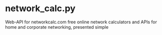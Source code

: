 # network_calc.py
Web-API for networkcalc.com free online network calculators and APIs for home and corporate networking, presented simple
